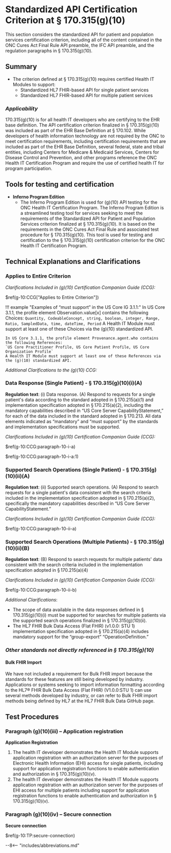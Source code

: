 # Standardized API Certification Criterion at § 170.315(g)(10)

This section considers the standardized API for patient and population services certification criterion, including all of the content contained in the ONC Cures Act Final Rule API preamble, the IFC API preamble, and the regulation paragraphs in § 170.315(g)(10).

## Summary
- The criterion defined at § 170.315(g)(10) requires certified Health IT Modules to support: 
    - Standardized HL7 FHIR-based API for single patient services
    - Standardized HL7 FHIR-based API for multiple patient services

### *Applicability*
170.315(g)(10) is for all health IT developers who are certifying to the EHR base definition. The API certification criterion finalized in § 170.315(g)(10) was included as part of the EHR Base Definition at § 170.102. While developers of health information technology are not required by the ONC to meet certification requirements, including certification requirements that are included as part of the EHR Base Definition, several federal, state and tribal entities, including Centers for Medicare & Medicaid Services, Centers for Disease Control and Prevention, and other programs reference the ONC Health IT Certification Program and require the use of certified health IT for program participation.

## Tools for testing and certification

- **Inferno Program Edition**
    - The Inferno Program Edition is used for (g)(10) API testing for the ONC Health IT Certification Program. The Inferno Program Edition is a streamlined testing tool for services seeking to meet the requirements of the Standardized API for Patient and Population Services criterion finalized at § 170.315(g)(10). It is based on the requirements in the ONC Cures Act Final Rule and associated test procedure for § 170.315(g)(10). This tool is used for testing and certification to the § 170.315(g)(10) certification criterion for the ONC Health IT Certification Program.

## Technical Explanations and Clarifications
### Applies to Entire Criterion
*Clarifications Included in (g)(10) Certification Companion Guide (CCG):*

$ref(g-10:CCG["Applies to Entire Criterion"])

!!! example "Examples of “must support” in the US Core IG 3.1.1:"
    In US Core 3.1.1, the profile element Observation.value[x] contains the following Choices:
    `Quantity, CodeableConcept, string, boolean, integer, Range, Ratio, SampledData, time, dateTime, Period`
    A Health IT Module must support at least one of these Choices via the (g)(10) standardized API.

    In US Core 3.1.1, the profile element Provenance.agent.who contains the following References:
    `US Core Practitioner Profile, US Core Patient Profile, US Core Organization Profile`
    A Health IT Module must support at least one of these References via the (g)(10) standardized API.

*Additional Clarifications to the (g)(10) CCG:*

### Data Response (Single Patient) - § 170.315(g)(10)(i)(A)
**Regulation text**: (i) Data response. (A) Respond to requests for a single patient's data according to the standard adopted in § 170.215(a)(1) and implementation specification adopted in § 170.215(a)(2), including the mandatory capabilities described in “US Core Server CapabilityStatement,” for each of the data included in the standard adopted in § 170.213. All data elements indicated as “mandatory” and “must support” by the standards and implementation specifications must be supported.

*Clarifications Included in (g)(10) Certification Companion Guide (CCG):*

$ref(g-10:CCG:paragraph-10-i-a)

$ref(g-10:CCG:paragraph-10-i-a:1)

### Supported Search Operations (Single Patient) - § 170.315(g)(10)(ii)(A)
**Regulation text**: (ii) Supported search operations. (A) Respond to search requests for a single patient's data consistent with the search criteria included in the implementation specification adopted in § 170.215(a)(2), specifically the mandatory capabilities described in “US Core Server CapabilityStatement.”

*Clarifications Included in (g)(10) Certification Companion Guide (CCG):*

$ref(g-10:CCG:paragraph-10-ii-a)

### Supported Search Operations (Multiple Patients) - § 170.315(g)(10)(ii)(B)
**Regulation text**: (B) Respond to search requests for multiple patients' data consistent with the search criteria included in the implementation specification adopted in § 170.215(a)(4)

*Clarifications Included in (g)(10) Certification Companion Guide (CCG):*

$ref(g-10:CCG:paragraph-10-ii-b)

*Additional Clarifications*:

- The scope of data available in the data responses defined in § 170.315(g)(10)(i) must be supported for searches for multiple patients via the supported search operations finalized in § 170.315(g)(10)(ii).
- The HL7 FHIR Bulk Data Access (Flat FHIR) (v1.0.0: STU 1) implementation specification adopted in § 170.215(a)(4) includes mandatory support for the “group-export” “OperationDefinition.”

### *Other standards not directly referenced in § 170.315(g)(10)*

#### Bulk FHIR Import
We have not included a requirement for Bulk FHIR import because the standards for these features are still being developed by industry. Applications or systems seeking to import information formatting according to the HL7® FHIR Bulk Data Access (Flat FHIR) (V1.0.0:STU 1) can use several methods developed by industry, or can refer to Bulk FHIR import methods being defined by HL7 at the HL7 FHIR Bulk Data GitHub page.

## Test Procedures
### Paragraph (g)(10)(iii) – Application registration
**Application Registration**

1. The health IT developer demonstrates the Health IT Module supports application registration with an authorization server for the purposes of Electronic Health Information (EHI) access for single patients, including support for application registration functions to enable authentication and authorization in § 170.315(g)(10)(v).
1. The health IT developer demonstrates the Health IT Module supports application registration with an authorization server for the purposes of EHI access for multiple patients including support for application registration functions to enable authentication and authorization in § 170.315(g)(10)(v).

### Paragraph (g)(10)(iv) – Secure connection
**Secure connection**

$ref(g-10:TP:secure-connection)


--8<-- "includes/abbreviations.md"
